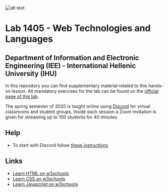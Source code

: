 ![alt text](https://www.ihu.gr/wp-content/uploads/2019/11/ihu-en-logo-created20191112a.png)

# Lab 1405 - Web Technologies and Languages
## Department of Information and Electronic Engineering (IEE) - International Hellenic University (IHU)
In this repository you can find supplementary material related to this hands-on lesson. All mandatory exercises for the lab can be 
found on the [official page of this lab](https://sites.google.com/site/gtiteithe/home).

The spring semester of 2020 is taught online using [Discord](https://discordapp.com/download) for virtual classrooms and student groups. Inside each session a Zoom invitation is given for streaming up to 100 students for 40 minutes.
## Help
* To start with Discord follow [these instructions](https://github.com/pikaplan/iee1204/blob/master/Help%20with%20Tools/Discord%20-%20Setup%20for%20Windows%20and%20Usage.pdf)

## Links
* [Learn HTML on w3schools](https://www.w3schools.com/html/default.asp)
* [Learn CSS on w3schools](https://www.w3schools.com/css/default.asp)
* [Learn Javascript on w3schools](https://www.w3schools.com/js/default.asp)


